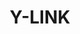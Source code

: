 ---
title: Y-LINK
layout: home

hero:
  name: Y-LINK的博客
#   text: Good
  tagline: 分享各类前端知识
  image:
    src: /logo.svg
    alt: logo
  actions:
    - theme: brand
      text: 开始学习 →
      link: /articles/vue/introduction
    # - theme: alt
    #   text: 获取项目
    #   link: /intent/index

features:
  - icon: ⚡️
    title: 知识点分享
    details: 前端八股，踩坑小贴士
#   - icon: 🖖
#     title: 算法分享
#     details: 用JS攻克leetode题库
#   - icon: 🛠️
#     title: 项目分享
#     details: 开源简单的前端技术DEMO
---